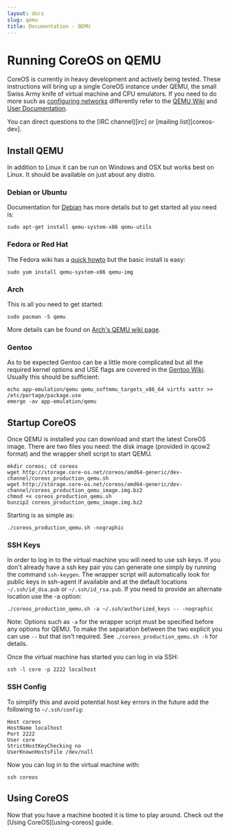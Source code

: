 ```yaml
---
layout: docs
slug: qemu
title: Documentation - QEMU
---
```


# Running CoreOS on QEMU

CoreOS is currently in heavy development and actively being tested.
These instructions will bring up a single CoreOS instance under QEMU,
the small Swiss Army knife of virtual machine and CPU emulators.
If you need to do more such as [configuring networks][qemunet]
differently refer to the [QEMU Wiki][qemuwiki] and [User
Documentation][qemudoc].

You can direct questions to the [IRC channel][irc] or [mailing
list][coreos-dev].

[qemunet]: http://wiki.qemu.org/Documentation/Networking
[qemuwiki]: http://wiki.qemu.org/Manual
[qemudoc]: http://qemu.weilnetz.de/qemu-doc.html


## Install QEMU

In addition to Linux it can be run on Windows and OSX but works best on
Linux. It should be available on just about any distro.

### Debian or Ubuntu

Documentation for [Debian][qemudeb] has more details but to get started
all you need is:

    sudo apt-get install qemu-system-x86 qemu-utils

[qemudeb]: https://wiki.debian.org/QEMU

### Fedora or Red Hat

The Fedora wiki has a [quick howto][qemufed] but the basic install is easy:

    sudo yum install qemu-system-x86 qemu-img

[qemufed]: https://fedoraproject.org/wiki/How_to_use_qemu

### Arch

This is all you need to get started:

    sudo pacman -S qemu

More details can be found on [Arch's QEMU wiki page](https://wiki.archlinux.org/index.php/Qemu).

### Gentoo

As to be expected Gentoo can be a little more complicated but all the
required kernel options and USE flags are covered in the [Gentoo
Wiki][qemugen]. Usually this should be sufficient:

    echo app-emulation/qemu qemu_softmmu_targets_x86_64 virtfs xattr >> /etc/portage/package.use
    emerge -av app-emulation/qemu

[qemugen]: http://wiki.gentoo.org/wiki/QEMU


## Startup CoreOS

Once QEMU is installed you can download and start the latest CoreOS
image. There are two files you need: the disk image (provided in qcow2
format) and the wrapper shell script to start QEMU.

    mkdir coreos; cd coreos
    wget http://storage.core-os.net/coreos/amd64-generic/dev-channel/coreos_production_qemu.sh
    wget http://storage.core-os.net/coreos/amd64-generic/dev-channel/coreos_production_qemu_image.img.bz2
    chmod +x coreos_production_qemu.sh
    bunzip2 coreos_production_qemu_image.img.bz2

Starting is as simple as:

    ./coreos_production_qemu.sh -nographic

### SSH Keys

In order to log in to the virtual machine you will need to use ssh keys.
If you don't already have a ssh key pair you can generate one simply by
running the command `ssh-keygen`. The wrapper script will automatically
look for public keys in ssh-agent if available and at the default
locations `~/.ssh/id_dsa.pub` or `~/.ssh/id_rsa.pub`. If you need to
provide an alternate location use the -a option:

    ./coreos_production_qemu.sh -a ~/.ssh/authorized_keys -- -nographic

Note: Options such as `-a` for the wrapper script must be specified before
any options for QEMU. To make the separation between the two explicit
you can use `--` but that isn't required. See
`./coreos_production_qemu.sh -h` for details.

Once the virtual machine has started you can log in via SSH:

    ssh -l core -p 2222 localhost

### SSH Config

To simplify this and avoid potential host key errors in the future add
the following to `~/.ssh/config`:

    Host coreos
    HostName localhost
    Port 2222
    User core
    StrictHostKeyChecking no
    UserKnownHostsFile /dev/null

Now you can log in to the virtual machine with:

    ssh coreos


## Using CoreOS

Now that you have a machine booted it is time to play around. Check out
the [Using CoreOS][using-coreos] guide.
